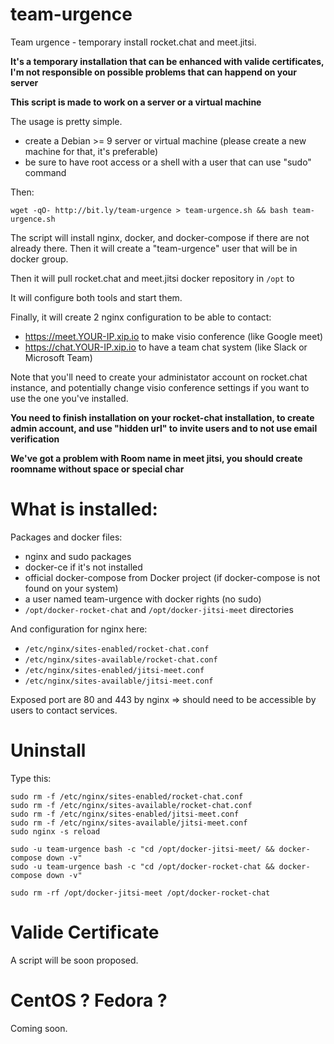# team-urgence
Team urgence - temporary install rocket.chat and meet.jitsi.

**It's a temporary installation that can be enhanced with valide certificates, I'm not responsible on possible problems that can happend on your server**

**This script is made to work on a server or a virtual machine**

The usage is pretty simple.

- create a Debian >= 9 server or virtual machine (please create a new machine for that, it's preferable)
- be sure to have root access or a shell with a user that can use "sudo" command

Then:
```
wget -qO- http://bit.ly/team-urgence > team-urgence.sh && bash team-urgence.sh
```

The script will install nginx, docker, and docker-compose if there are not already there.
Then it will create a "team-urgence" user that will be in docker group.

Then it will pull rocket.chat and meet.jitsi docker repository in `/opt` to 

It will configure both tools and start them.

Finally, it will create 2 nginx configuration to be able to contact:
- https://meet.YOUR-IP.xip.io to make visio conference (like Google meet)
- https://chat.YOUR-IP.xip.io to have a team chat system (like Slack or Microsoft Team)

Note that you'll need to create your administator account on rocket.chat instance, and potentially change visio conference settings
if you want to use the one you've installed.

**You need to finish installation on your rocket-chat installation, to create admin account, and use "hidden url" to invite users and to not use email verification**

**We've got a problem with Room name in meet jitsi, you should create roomname without space or special char**

# What is installed:

Packages and docker files:
- nginx and sudo packages
- docker-ce if it's not installed
- official docker-compose from Docker project (if docker-compose is not found on your system)
- a user named team-urgence with docker rights (no sudo)
- `/opt/docker-rocket-chat` and `/opt/docker-jitsi-meet` directories

And configuration for nginx here:
- `/etc/nginx/sites-enabled/rocket-chat.conf` 
- `/etc/nginx/sites-available/rocket-chat.conf`
- `/etc/nginx/sites-enabled/jitsi-meet.conf`
- `/etc/nginx/sites-available/jitsi-meet.conf`

Exposed port are 80 and 443 by nginx => should need to be accessible by users to contact services.


# Uninstall

Type this:

```
sudo rm -f /etc/nginx/sites-enabled/rocket-chat.conf
sudo rm -f /etc/nginx/sites-available/rocket-chat.conf
sudo rm -f /etc/nginx/sites-enabled/jitsi-meet.conf
sudo rm -f /etc/nginx/sites-available/jitsi-meet.conf
sudo nginx -s reload

sudo -u team-urgence bash -c "cd /opt/docker-jitsi-meet/ && docker-compose down -v"
sudo -u team-urgence bash -c "cd /opt/docker-rocket-chat && docker-compose down -v"

sudo rm -rf /opt/docker-jitsi-meet /opt/docker-rocket-chat
```

# Valide Certificate

A script will be soon proposed.

# CentOS ? Fedora ?

Coming soon.

